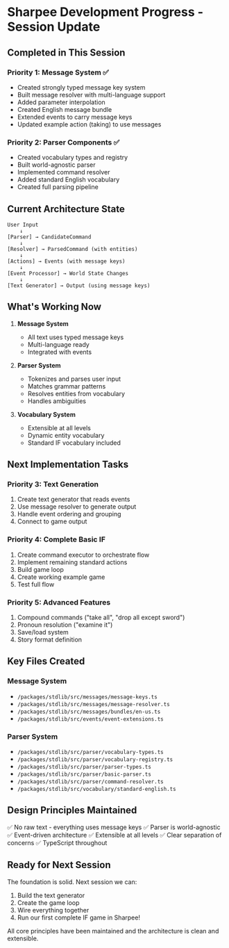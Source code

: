 # Sharpee Development Progress - Session Update

## Completed in This Session

### Priority 1: Message System ✅
- Created strongly typed message key system
- Built message resolver with multi-language support
- Added parameter interpolation
- Created English message bundle
- Extended events to carry message keys
- Updated example action (taking) to use messages

### Priority 2: Parser Components ✅
- Created vocabulary types and registry
- Built world-agnostic parser
- Implemented command resolver
- Added standard English vocabulary
- Created full parsing pipeline

## Current Architecture State

```
User Input
    ↓
[Parser] → CandidateCommand
    ↓
[Resolver] → ParsedCommand (with entities)
    ↓
[Actions] → Events (with message keys)
    ↓
[Event Processor] → World State Changes
    ↓
[Text Generator] → Output (using message keys)
```

## What's Working Now

1. **Message System**
   - All text uses typed message keys
   - Multi-language ready
   - Integrated with events

2. **Parser System**
   - Tokenizes and parses user input
   - Matches grammar patterns
   - Resolves entities from vocabulary
   - Handles ambiguities

3. **Vocabulary System**
   - Extensible at all levels
   - Dynamic entity vocabulary
   - Standard IF vocabulary included

## Next Implementation Tasks

### Priority 3: Text Generation
1. Create text generator that reads events
2. Use message resolver to generate output
3. Handle event ordering and grouping
4. Connect to game output

### Priority 4: Complete Basic IF
1. Create command executor to orchestrate flow
2. Implement remaining standard actions
3. Build game loop
4. Create working example game
5. Test full flow

### Priority 5: Advanced Features
1. Compound commands ("take all", "drop all except sword")
2. Pronoun resolution ("examine it")
3. Save/load system
4. Story format definition

## Key Files Created

### Message System
- `/packages/stdlib/src/messages/message-keys.ts`
- `/packages/stdlib/src/messages/message-resolver.ts`
- `/packages/stdlib/src/messages/bundles/en-us.ts`
- `/packages/stdlib/src/events/event-extensions.ts`

### Parser System
- `/packages/stdlib/src/parser/vocabulary-types.ts`
- `/packages/stdlib/src/parser/vocabulary-registry.ts`
- `/packages/stdlib/src/parser/parser-types.ts`
- `/packages/stdlib/src/parser/basic-parser.ts`
- `/packages/stdlib/src/parser/command-resolver.ts`
- `/packages/stdlib/src/vocabulary/standard-english.ts`

## Design Principles Maintained

✅ No raw text - everything uses message keys
✅ Parser is world-agnostic
✅ Event-driven architecture
✅ Extensible at all levels
✅ Clear separation of concerns
✅ TypeScript throughout

## Ready for Next Session

The foundation is solid. Next session we can:
1. Build the text generator
2. Create the game loop
3. Wire everything together
4. Run our first complete IF game in Sharpee!

All core principles have been maintained and the architecture is clean and extensible.
